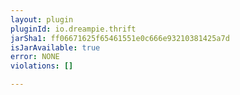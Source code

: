 ```yaml
---
layout: plugin
pluginId: io.dreampie.thrift
jarSha1: ff06671625f65461551e0c666e93210381425a7d
isJarAvailable: true
error: NONE
violations: []

---
```

